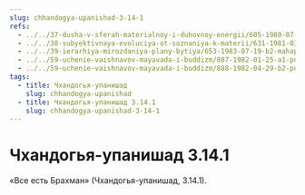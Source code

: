 ```yaml
---
slug: chhandogya-upanishad-3-14-1
refs:
  - ../../37-dusha-v-sferah-materialnoy-i-duhovnoy-energii/605-1980-07-11-a6-o-kontseptsii-krishna-mozhet-prekratit-sushhestvovanie-dzhivy.md
  - ../../38-subyektivnaya-evoluciya-ot-soznaniya-k-materii/631-1981-03-05-b2-proishozhdenie-ahankary-iz-mahat-tattvy.md
  - ../../39-ierarhiya-mirozdaniya-plany-bytiya/653-1983-07-19-b2-mahaprabhu-yavlyaet-pyatoe-izmerenie-duhovnogo-bytiya.md
  - ../../59-uchenie-vaishnavov-mayavada-i-buddizm/887-1982-01-25-a1-pochemu-shri-chajtanya-otverg-uchenie-buddy-i-shankary.md
  - ../../59-uchenie-vaishnavov-mayavada-i-buddizm/888-1982-04-29-b2-polnota-istiny-v-prinyatii-edinstva-i-mnogoobraziya.md
tags:
  - title: Чхандогья-упанишад
    slug: chhandogya-upanishad
  - title: Чхандогья-упанишад 3.14.1
    slug: chhandogya-upanishad-3-14-1
---
```


# Чхандогья-упанишад 3.14.1

«Все есть Брахман» (Чхандогья-упанишад, 3.14.1).

